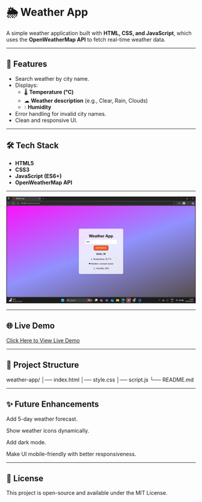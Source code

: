 # 🌦 Weather App

A simple weather application built with **HTML, CSS, and JavaScript**, which uses the **OpenWeatherMap API** to fetch real-time weather data.

---

## 🚀 Features
- Search weather by city name.
- Displays:
  - 🌡 **Temperature (°C)**
  - ☁ **Weather description** (e.g., Clear, Rain, Clouds)
  - 💧 **Humidity**
- Error handling for invalid city names.
- Clean and responsive UI.

---

## 🛠 Tech Stack
- **HTML5**
- **CSS3**
- **JavaScript (ES6+)**
- **OpenWeatherMap API**

---


![Weather App Screenshot](screenshot.png)


---


## 🌐 Live Demo
[Click Here to View Live Demo]()


---

## 📂 Project Structure

weather-app/
│── index.html
│── style.css
│── script.js
└── README.md


---

## ✨ Future Enhancements
Add 5-day weather forecast.

Show weather icons dynamically.

Add dark mode.

Make UI mobile-friendly with better responsiveness.

---

## 📜 License
This project is open-source and available under the MIT License.